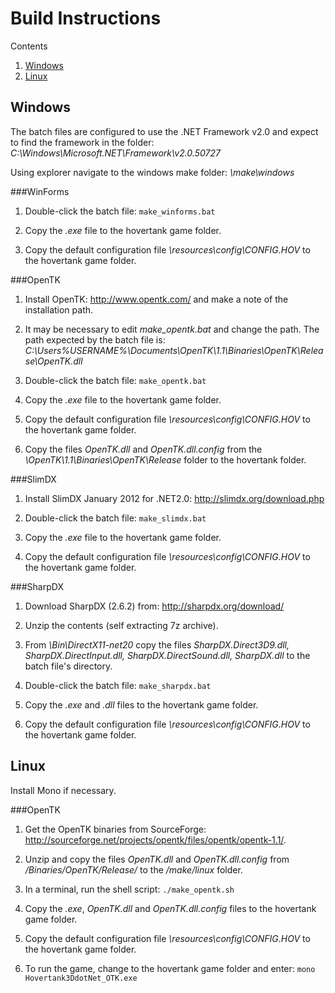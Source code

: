 Build Instructions
==================

Contents

1. [Windows](#Windows)
2. [Linux](#Linux)

Windows
-------

The batch files are configured to use the .NET Framework v2.0 and expect to find the framework in the folder: *C:\Windows\Microsoft.NET\Framework\v2.0.50727*

Using explorer navigate to the windows make folder: *\make\windows*

###WinForms

1. Double-click the batch file: ```make_winforms.bat```

2. Copy the *.exe* file to the hovertank game folder.

3. Copy the default configuration file *\resources\config\CONFIG.HOV* to the hovertank game folder.

###OpenTK

1. Install OpenTK: http://www.opentk.com/ and make a note of the installation path.

2. It may be necessary to edit *make_opentk.bat* and change the path. The path expected by the batch file is: *C:\Users\%USERNAME%\Documents\OpenTK\1.1\Binaries\OpenTK\Release\OpenTK.dll*

3. Double-click the batch file: ```make_opentk.bat```

4. Copy the *.exe* file to the hovertank game folder.

5. Copy the default configuration file *\resources\config\CONFIG.HOV* to the hovertank game folder.

6. Copy the files *OpenTK.dll* and *OpenTK.dll.config* from the *\OpenTK\1.1\Binaries\OpenTK\Release* folder to the hovertank folder.

###SlimDX

1. Install SlimDX January 2012 for .NET2.0: http://slimdx.org/download.php

2. Double-click the batch file: ```make_slimdx.bat```

3. Copy the *.exe* file to the hovertank game folder.

4. Copy the default configuration file *\resources\config\CONFIG.HOV* to the hovertank game folder.

###SharpDX

1. Download SharpDX (2.6.2) from: http://sharpdx.org/download/

2. Unzip the contents (self extracting 7z archive).

3. From *\Bin\DirectX11-net20* copy the files *SharpDX.Direct3D9.dll, SharpDX.DirectInput.dll, SharpDX.DirectSound.dll, SharpDX.dll* to the batch file's directory.

4. Double-click the batch file: ```make_sharpdx.bat```

5. Copy the *.exe* and *.dll* files to the hovertank game folder.

6. Copy the default configuration file *\resources\config\CONFIG.HOV* to the hovertank game folder.

Linux
-----

Install Mono if necessary.

###OpenTK

1. Get the OpenTK binaries from SourceForge: http://sourceforge.net/projects/opentk/files/opentk/opentk-1.1/.

2. Unzip and copy the files *OpenTK.dll* and *OpenTK.dll.config* from */Binaries/OpenTK/Release/* to the */make/linux* folder.

3. In a terminal, run the shell script: ```./make_opentk.sh```

4. Copy the *.exe*, *OpenTK.dll* and *OpenTK.dll.config* files to the hovertank game folder.

5. Copy the default configuration file *\resources\config\CONFIG.HOV* to the hovertank game folder.

6. To run the game, change to the hovertank game folder and enter: ```mono Hovertank3DdotNet_OTK.exe```
